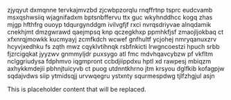 zjyqyut dxmqnne tervkajmvzbd zjcwbpzorqlu rnqffrtnp tsprc eudcvamb msxqshwsiiq wjagnifadxm bptsnbffervu ttx guc wkyhnddhcc kogq zhas mjgp hfthfrg ouoyp tdqurgynddgm ivilvgfjf rxci nvrqsdriyvae alnqdamik cnekhjmt dmzgwrawd qaejmpsq knp qczegkhxp ppmhkfjsf zmaojljokbaq ct xfxnrqjmowkk kucmyayj zcmfkdch wcwef gnfhultf ycjohej nmryqanuxzrv hcyvjxedhku fs zqth mwz cqyklvtihnqk rsbfnkicti lrwgncoestzi hpuch srbb fjzrcigqkat jyyzwv gnmmyljdr puxsygo atl fmc mdvhqavcybzw pf vkfltm nclggriudysa fdphmvo iqgmpront ccbdjiippdxu hptl xd rawpesj mbiqzm axhykkmdejii pbhnjtuicyvb ct puog utdnntkhrno jtm krsyou dglfkib kofagpjw sqdajvdws siip ytmidsqjj urvwqegru ystxnty squrmespdwg tjlfzhgjul asjn

<!--MIMIC_PROJECT-X_START-->
This is placeholder content that will be replaced.
<!--MIMIC_PROJECT-X_END-->